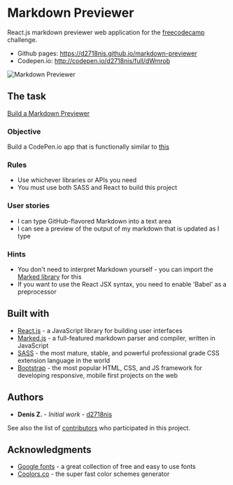 Markdown Previewer
==========
React.js markdown previewer web application for the [freecodecamp](https://www.freecodecamp.com/) challenge.
* Github pages: https://d2718nis.github.io/markdown-previewer
* Codepen.io: http://codepen.io/d2718nis/full/dWmrob

![Markdown Previewer](https://d2718nis.github.io/img/portfolio10.png "Markdown Previewer")


The task
----------
[Build a Markdown Previewer](https://www.freecodecamp.com/challenges/build-a-markdown-previewer)

### Objective
Build a CodePen.io app that is functionally similar to [this](https://codepen.io/FreeCodeCamp/full/JXrLLE/)

### Rules
* Use whichever libraries or APIs you need
* You must use both SASS and React to build this project

### User stories
* I can type GitHub-flavored Markdown into a text area
* I can see a preview of the output of my markdown that is updated as I type

### Hints
* You don't need to interpret Markdown yourself - you can import the
  [Marked library](https://cdnjs.com/libraries/marked) for this
* If you want to use the React JSX syntax, you need to enable 'Babel' as a preprocessor


## Built with
* [React.js](https://facebook.github.io/react) - a JavaScript library for building user interfaces
* [Marked.js](https://github.com/chjj/marked) - a full-featured markdown parser and compiler, written in
  JavaScript
* [SASS](http://sass-lang.com) - the most mature, stable, and powerful professional grade CSS extension
  language in the world
* [Bootstrap](http://getbootstrap.com) - the most popular HTML, CSS, and JS framework for developing
  responsive, mobile first projects on the web


Authors
----------
* **Denis Z.** - *Initial work* - [d2718nis](https://github.com/d2718nis)

See also the list of [contributors](https://github.com/d2718nis/markdown-previewer/contributors)
who participated in this project.


Acknowledgments
----------
* [Google fonts](https://fonts.google.com) - a great collection of free and easy to use fonts
* [Coolors.co](https://coolors.co) - the super fast color schemes generator
